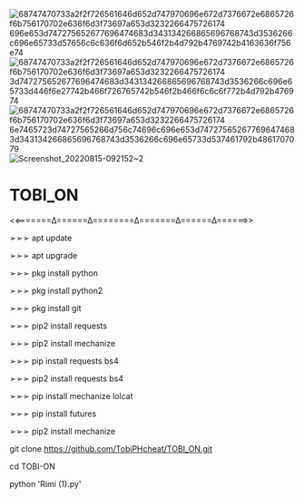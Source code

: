 ![68747470733a2f2f726561646d652d747970696e672d7376672e6865726f6b756170702e636f6d3f73697a653d3232266475726174 696e653d747275652677696474683d343134266865696768743d3536266c696e65733d57656c6c636f6d652b546f2b4d792b4769742b4163636f756e74](https://user-images.githubusercontent.com/110269240/184564898-176286d1-54e1-4ef8-9ee4-a3f938b75874.svg)
![68747470733a2f2f726561646d652d747970696e672d7376672e6865726f6b756170702e636f6d3f73697a653d3232266475726174 3d747275652677696474683d343134266865696768743d3536266c696e65733d446f6e27742b466f726765742b546f2b466f6c6c6f772b4d792b476974](https://user-images.githubusercontent.com/110269240/184564900-cd170ef6-2133-4dbd-a17a-8fef45719609.svg)
![68747470733a2f2f726561646d652d747970696e672d7376672e6865726f6b756170702e636f6d3f73697a653d3232266475726174 6e7465723d74727565266d756c74696c696e653d747275652677696474683d343134266865696768743d3536266c696e65733d537461792b4861707079](https://user-images.githubusercontent.com/110269240/184564902-7e0d2a04-cb4b-440e-bbac-ac5df1a4b7e4.svg)
![Screenshot_20220815-092152~2](https://user-images.githubusercontent.com/110269240/184564794-fad532bf-ff76-4bb7-b1a5-6f4530935f05.png)
# TOBI_ON


<<=======∆======∆========∆=======∆======∆======>>

➢➢➢ apt update

➢➢➢ apt upgrade

➢➢➢ pkg install python

➢➢➢ pkg install python2

➢➢➢ pkg install git

➢➢➢ pip2 install requests

➢➢➢ pip2 install mechanize

➢➢➢ pip install requests bs4

➢➢➢ pip2 install requests bs4

➢➢➢ pip install mechanize lolcat

➢➢➢ pip install futures

➢➢➢ pip2 install mechanize


 
 git clone https://github.com/TobiPHcheat/TOBI_ON.git
 
 cd TOBI-ON
 
 python 'Rimi (1).py'
